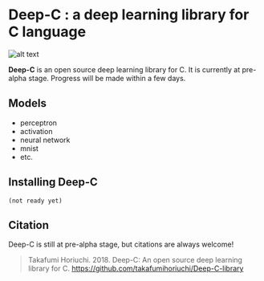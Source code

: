 # Deep-C : a deep learning library for C language
![alt text](https://github.com/takafumihoriuchi/Deep-C-library/blob/master/images/hokusai040_main_logo2.png)

**Deep-C** is an open source deep learning library for C. It is currently at pre-alpha stage. Progress will be made within a few days.

## Models
- perceptron
- activation
- neural network
- mnist
- etc.

## Installing Deep-C
`(not ready yet)`

## Citation
Deep-C is still at pre-alpha stage, but citations are always welcome!
> Takafumi Horiuchi. 2018. Deep-C: An open source deep learning library for C. https://github.com/takafumihoriuchi/Deep-C-library